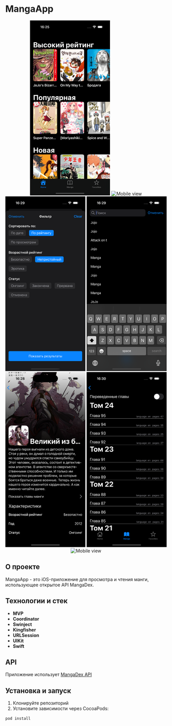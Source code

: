 # MangaApp

<div align="center">
    <img src="./arts/HomeScreen.png" alt="Mobile view" width="250"/>
    <img src="./arts/MangaKist.png" alt="Mobile view" width="250"/>
    <img src="./arts/Filter.png" alt="Mobile view" width="250"/>
    <img src="./arts/History.png" alt="Mobile view" width="250"/>
    <img src="./arts/MangaDetail.png" alt="Mobile view" width="250"/>
    <img src="./arts/Chapters.png" alt="Mobile view" width="250"/>
    <img src="./arts/ChapterDetail.png" alt="Mobile view" width="250"/>
</div>

## О проекте

MangaApp - это iOS-приложение для просмотра и чтения манги, использующее открытое API MangaDex.

## Технологии и стек
- **MVP**
- **Coordinator**
- **Swinject**
- **Kingfisher**
- **URLSession**
- **UIKit**
- **Swift**

## API
Приложение использует [MangaDex API](https://api.mangadex.org/)

## Установка и запуск

1. Клонируйте репозиторий
2. Установите зависимости через CocoaPods:
```bash
pod install
```
